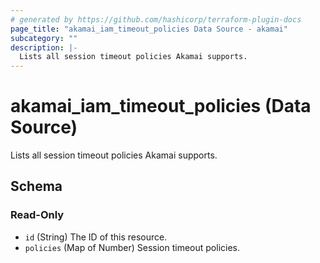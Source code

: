 ```yaml
---
# generated by https://github.com/hashicorp/terraform-plugin-docs
page_title: "akamai_iam_timeout_policies Data Source - akamai"
subcategory: ""
description: |-
  Lists all session timeout policies Akamai supports.
---
```


# akamai_iam_timeout_policies (Data Source)

Lists all session timeout policies Akamai supports.



<!-- schema generated by tfplugindocs -->
## Schema

### Read-Only

- `id` (String) The ID of this resource.
- `policies` (Map of Number) Session timeout policies.
